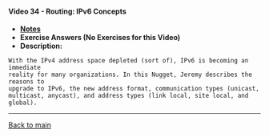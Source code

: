#### Video 34 - Routing: IPv6 Concepts

- **[Notes](notes.md)**
- **Exercise Answers (No Exercises for this Video)**
- **Description:**

```
With the IPv4 address space depleted (sort of), IPv6 is becoming an immediate 
reality for many organizations. In this Nugget, Jeremy describes the reasons to 
upgrade to IPv6, the new address format, communication types (unicast, 
multicast, anycast), and address types (link local, site local, and global).
```

---
 
[Back to main](https://github.com/rot0xd/CBTNuggets/blob/master/CCNA/ICND-1/README.md)

